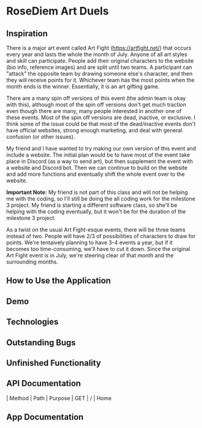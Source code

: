 # RoseDiem Art Duels

## Inspiration
There is a major art event called Art Fight (https://artfight.net/) that occurs every year and lasts the whole the month of July. Anyone of all art styles and skill can participate. People add their original characters to the website (bio info, reference images) and are split until two teams. A participant can "attack" the opposite team by drawing someone else's character, and then they will receive points for it. Whichever team has the most points when the month ends is the winner. Essentially, it is an art gifting game. 

There are a many spin off versions of this event (the admin team is okay with this), although most of the spin off versions don't get much traction even though there are many, many people interested in another one of these events. Most of the spin off versions are dead, inactive, or exclusive. I think some of the issue could be that most of the dead/inactive events don't have official websites, strong enough marketing, and deal with general confusion (or other issues).

My friend and I have wanted to try making our own version of this event and include a website. The initial plan would be to have most of the event take place in Discord (as a way to send art), but then supplement the event with a website and Discord bot. Then we can continue to build on the website and add more functions and eventually shift the whole event over to the website. 

**Important Note:** My friend is not part of this class and will not be helping me with the coding, so I'll still be doing the all coding work for the milestone 3 project. My friend is starting a different software class, so she'll be helping with the coding eventually, but it won't be for the duration of the milestone 3 project.  

As a twist on the usual Art Fight-esque events, there will be three teams instead of two. People will have 2/3 of possibilities of characters to draw for points. We're tentaively planning to have 3-4 events a year, but if it becomes too time-consuming, we'll have to cut it down. Since the original Art Fight event is in July, we're steering clear of that month and the surrounding months.    

## How to Use the Application

## Demo

## Technologies

## Outstanding Bugs

## Unfinished Functionality


## API Documentation
| Method | Path | Purpose
| GET | / | Home


## App Documentation